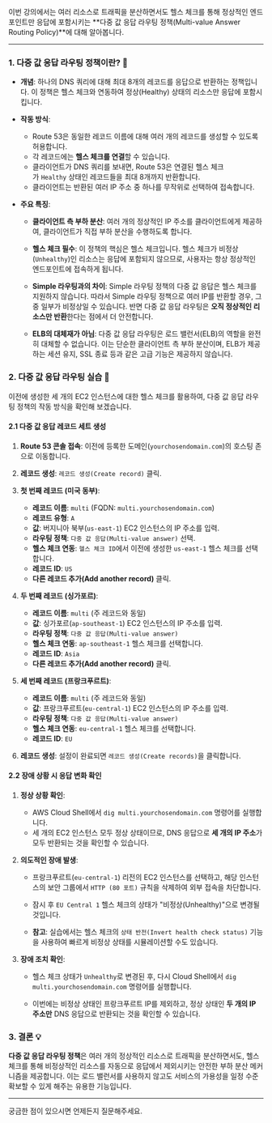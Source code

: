 

이번 강의에서는 여러 리소스로 트래픽을 분산하면서도 헬스 체크를 통해 정상적인 엔드포인트만 응답에 포함시키는 **다중 값 응답 라우팅 정책(Multi-value Answer Routing Policy)**에 대해 알아봅니다.

---

### 1. 다중 값 응답 라우팅 정책이란? 🤔

- **개념**: 하나의 DNS 쿼리에 대해 최대 8개의 레코드를 응답으로 반환하는 정책입니다. 이 정책은 헬스 체크와 연동하여 정상(Healthy) 상태의 리소스만 응답에 포함시킵니다.
    
- **작동 방식**:
    
    - Route 53은 동일한 레코드 이름에 대해 여러 개의 레코드를 생성할 수 있도록 허용합니다.
    - 각 레코드에는 **헬스 체크를 연결**할 수 있습니다.
    - 클라이언트가 DNS 쿼리를 보내면, Route 53은 연결된 헬스 체크가 `Healthy` 상태인 레코드들을 최대 8개까지 반환합니다.
    - 클라이언트는 반환된 여러 IP 주소 중 하나를 무작위로 선택하여 접속합니다.

- **주요 특징**:
    
    - **클라이언트 측 부하 분산**: 여러 개의 정상적인 IP 주소를 클라이언트에게 제공하여, 클라이언트가 직접 부하 분산을 수행하도록 합니다.
        
    - **헬스 체크 필수**: 이 정책의 핵심은 헬스 체크입니다. 헬스 체크가 비정상(`Unhealthy`)인 리소스는 응답에 포함되지 않으므로, 사용자는 항상 정상적인 엔드포인트에 접속하게 됩니다.
        
    - **Simple 라우팅과의 차이**: Simple 라우팅 정책의 다중 값 응답은 헬스 체크를 지원하지 않습니다. 따라서 Simple 라우팅 정책으로 여러 IP를 반환할 경우, 그중 일부가 비정상일 수 있습니다. 반면 다중 값 응답 라우팅은 **오직 정상적인 리소스만 반환**한다는 점에서 더 안전합니다.
        
    - **ELB의 대체재가 아님**: 다중 값 응답 라우팅은 로드 밸런서(ELB)의 역할을 완전히 대체할 수 없습니다. 이는 단순한 클라이언트 측 부하 분산이며, ELB가 제공하는 세션 유지, SSL 종료 등과 같은 고급 기능은 제공하지 않습니다.


### 2. 다중 값 응답 라우팅 실습 🧪

이전에 생성한 세 개의 EC2 인스턴스에 대한 헬스 체크를 활용하여, 다중 값 응답 라우팅 정책의 작동 방식을 확인해 보겠습니다.

#### 2.1 다중 값 응답 레코드 세트 생성

1. **Route 53 콘솔 접속**: 이전에 등록한 도메인(`yourchosendomain.com`)의 호스팅 존으로 이동합니다.
2. **레코드 생성**: `레코드 생성(Create record)` 클릭.
3. **첫 번째 레코드 (미국 동부)**:
    - **레코드 이름**: `multi` (FQDN: `multi.yourchosendomain.com`)
    - **레코드 유형**: `A`
    - **값**: 버지니아 북부(`us-east-1`) EC2 인스턴스의 IP 주소를 입력.
    - **라우팅 정책**: `다중 값 응답(Multi-value answer)` 선택.
    - **헬스 체크 연동**: `헬스 체크 ID`에서 이전에 생성한 `us-east-1` 헬스 체크를 선택합니다.
    - **레코드 ID**: `US`
    - **다른 레코드 추가(Add another record)** 클릭.

4. **두 번째 레코드 (싱가포르)**:
    - **레코드 이름**: `multi` (주 레코드와 동일)
    - **값**: 싱가포르(`ap-southeast-1`) EC2 인스턴스의 IP 주소를 입력.
    - **라우팅 정책**: `다중 값 응답(Multi-value answer)`
    - **헬스 체크 연동**: `ap-southeast-1` 헬스 체크를 선택합니다.
    - **레코드 ID**: `Asia`
    - **다른 레코드 추가(Add another record)** 클릭.
5. **세 번째 레코드 (프랑크푸르트)**:
    - **레코드 이름**: `multi` (주 레코드와 동일)
    - **값**: 프랑크푸르트(`eu-central-1`) EC2 인스턴스의 IP 주소를 입력.
    - **라우팅 정책**: `다중 값 응답(Multi-value answer)`
    - **헬스 체크 연동**: `eu-central-1` 헬스 체크를 선택합니다.
    - **레코드 ID**: `EU`
6. **레코드 생성**: 설정이 완료되면 `레코드 생성(Create records)`을 클릭합니다.


#### 2.2 장애 상황 시 응답 변화 확인

1. **정상 상황 확인**:
    
    - AWS Cloud Shell에서 `dig multi.yourchosendomain.com` 명령어를 실행합니다.
    - 세 개의 EC2 인스턴스 모두 정상 상태이므로, DNS 응답으로 **세 개의 IP 주소**가 모두 반환되는 것을 확인할 수 있습니다.

2. **의도적인 장애 발생**:
    - 프랑크푸르트(`eu-central-1`) 리전의 EC2 인스턴스를 선택하고, 해당 인스턴스의 보안 그룹에서 `HTTP (80 포트)` 규칙을 삭제하여 외부 접속을 차단합니다.

    - 잠시 후 `EU Central 1` 헬스 체크의 상태가 "비정상(Unhealthy)"으로 변경될 것입니다.
    
    - **참고**: 실습에서는 헬스 체크의 `상태 반전(Invert health check status)` 기능을 사용하여 빠르게 비정상 상태를 시뮬레이션할 수도 있습니다.
        
3. **장애 조치 확인**:
    
    - 헬스 체크 상태가 `Unhealthy`로 변경된 후, 다시 Cloud Shell에서 `dig multi.yourchosendomain.com` 명령어를 실행합니다.
        
    - 이번에는 비정상 상태인 프랑크푸르트 IP를 제외하고, 정상 상태인 **두 개의 IP 주소만** DNS 응답으로 반환되는 것을 확인할 수 있습니다.
        

### 3. 결론 💡

**다중 값 응답 라우팅 정책**은 여러 개의 정상적인 리소스로 트래픽을 분산하면서도, 헬스 체크를 통해 비정상적인 리소스를 자동으로 응답에서 제외시키는 안전한 부하 분산 메커니즘을 제공합니다. 이는 로드 밸런서를 사용하지 않고도 서비스의 가용성을 일정 수준 확보할 수 있게 해주는 유용한 기능입니다.

---

궁금한 점이 있으시면 언제든지 질문해주세요.